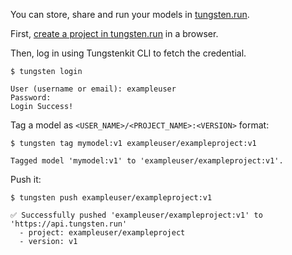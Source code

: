 You can store, share and run your models in [tungsten.run](https://tungsten.run).

First, [create a project in tungsten.run](https://tungsten.run/new) in a browser.

Then, log in using Tungstenkit CLI to fetch the credential.

```console
$ tungsten login

User (username or email): exampleuser
Password:
Login Success!
```

Tag a model as ``<USER_NAME>/<PROJECT_NAME>:<VERSION>`` format:
```console
$ tungsten tag mymodel:v1 exampleuser/exampleproject:v1

Tagged model 'mymodel:v1' to 'exampleuser/exampleproject:v1'.
```

Push it:
```console
$ tungsten push exampleuser/exampleproject:v1

✅ Successfully pushed 'exampleuser/exampleproject:v1' to 'https://api.tungsten.run'
  - project: exampleuser/exampleproject
  - version: v1
```